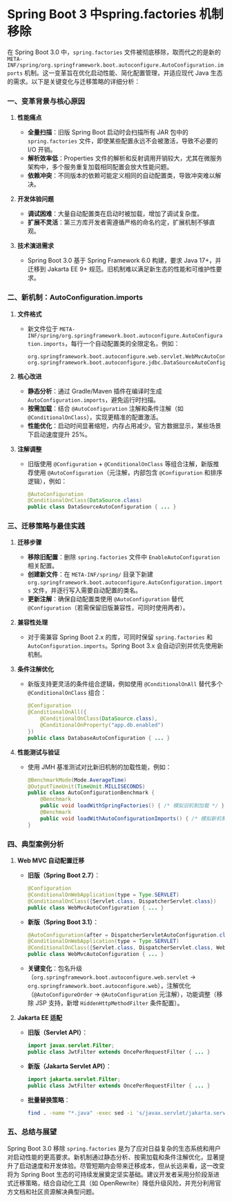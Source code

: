 # Spring Boot 3 中spring.factories 机制移除

在 Spring Boot 3.0 中，`spring.factories` 文件被彻底移除，取而代之的是新的 `META-INF/spring/org.springframework.boot.autoconfigure.AutoConfiguration.imports` 机制。这一变革旨在优化启动性能、简化配置管理，并适应现代 Java 生态的需求。以下是关键变化与迁移策略的详细分析：

### **一、变革背景与核心原因**
1. **性能痛点**
    - **全量扫描**：旧版 Spring Boot 启动时会扫描所有 JAR 包中的 `spring.factories` 文件，即使某些配置永远不会被激活，导致不必要的 I/O 开销。
    - **解析效率低**：Properties 文件的解析和反射调用开销较大，尤其在微服务架构中，多个服务重复加载相同配置会放大性能问题。
    - **依赖冲突**：不同版本的依赖可能定义相同的自动配置类，导致冲突难以解决。

2. **开发体验问题**
    - **调试困难**：大量自动配置类在启动时被加载，增加了调试复杂度。
    - **扩展不灵活**：第三方库开发者需遵循严格的命名约定，扩展机制不够直观。

3. **技术演进需求**
    - Spring Boot 3.0 基于 Spring Framework 6.0 构建，要求 Java 17+，并迁移到 Jakarta EE 9+ 规范。旧机制难以满足新生态的性能和可维护性要求。

### **二、新机制：AutoConfiguration.imports**
1. **文件格式**
    - 新文件位于 `META-INF/spring/org.springframework.boot.autoconfigure.AutoConfiguration.imports`，每行一个自动配置类的全限定名，例如：
      ```plaintext
      org.springframework.boot.autoconfigure.web.servlet.WebMvcAutoConfiguration
      org.springframework.boot.autoconfigure.jdbc.DataSourceAutoConfiguration
      ```

2. **核心改进**
    - **静态分析**：通过 Gradle/Maven 插件在编译时生成 `AutoConfiguration.imports`，避免运行时扫描。
    - **按需加载**：结合 `@AutoConfiguration` 注解和条件注解（如 `@ConditionalOnClass`），实现更精准的配置激活。
    - **性能优化**：启动时间显著缩短，内存占用减少。官方数据显示，某些场景下启动速度提升 25%。

3. **注解调整**
    - 旧版使用 `@Configuration` + `@ConditionalOnClass` 等组合注解，新版推荐使用 `@AutoConfiguration`（元注解，内部包含 `@Configuration` 和排序逻辑），例如：
      ```java
      @AutoConfiguration
      @ConditionalOnClass(DataSource.class)
      public class DataSourceAutoConfiguration { ... }
      ```

### **三、迁移策略与最佳实践**
1. **迁移步骤**
    - **移除旧配置**：删除 `spring.factories` 文件中 `EnableAutoConfiguration` 相关配置。
    - **创建新文件**：在 `META-INF/spring/` 目录下新建 `org.springframework.boot.autoconfigure.AutoConfiguration.imports` 文件，并逐行写入需要自动配置的类名。
    - **更新注解**：确保自动配置类使用 `@AutoConfiguration` 替代 `@Configuration`（若需保留旧版兼容性，可同时使用两者）。

2. **兼容性处理**
    - 对于需兼容 Spring Boot 2.x 的库，可同时保留 `spring.factories` 和 `AutoConfiguration.imports`。Spring Boot 3.x 会自动识别并优先使用新机制。

3. **条件注解优化**
    - 新版支持更灵活的条件组合逻辑，例如使用 `@ConditionalOnAll` 替代多个 `@ConditionalOnClass` 组合：
      ```java
      @Configuration
      @ConditionalOnAll({
          @ConditionalOnClass(DataSource.class),
          @ConditionalOnProperty("app.db.enabled")
      })
      public class DatabaseAutoConfiguration { ... }
      ```

4. **性能测试与验证**
    - 使用 JMH 基准测试对比新旧机制的加载性能，例如：
      ```java
      @BenchmarkMode(Mode.AverageTime)
      @OutputTimeUnit(TimeUnit.MILLISECONDS)
      public class AutoConfigurationBenchmark {
          @Benchmark
          public void loadWithSpringFactories() { /* 模拟旧机制加载 */ }
          @Benchmark
          public void loadWithAutoConfigurationImports() { /* 模拟新机制加载 */ }
      }
      ```

### **四、典型案例分析**
1. **Web MVC 自动配置迁移**
    - **旧版（Spring Boot 2.7）**：
      ```java
      @Configuration
      @ConditionalOnWebApplication(type = Type.SERVLET)
      @ConditionalOnClass({Servlet.class, DispatcherServlet.class})
      public class WebMvcAutoConfiguration { ... }
      ```
    - **新版（Spring Boot 3.1）**：
      ```java
      @AutoConfiguration(after = DispatcherServletAutoConfiguration.class)
      @ConditionalOnWebApplication(type = Type.SERVLET)
      @ConditionalOnClass({Servlet.class, DispatcherServlet.class, WebMvcConfigurer.class})
      public class WebMvcAutoConfiguration { ... }
      ```
    - **关键变化**：包名升级（`org.springframework.boot.autoconfigure.web.servlet` → `org.springframework.boot.autoconfigure.web`），注解优化（`@AutoConfigureOrder` → `@AutoConfiguration` 元注解），功能调整（移除 JSP 支持，新增 `HiddenHttpMethodFilter` 条件配置）。

2. **Jakarta EE 适配**
    - **旧版（Servlet API）**：
      ```java
      import javax.servlet.Filter;
      public class JwtFilter extends OncePerRequestFilter { ... }
      ```
    - **新版（Jakarta Servlet API）**：
      ```java
      import jakarta.servlet.Filter;
      public class JwtFilter extends OncePerRequestFilter { ... }
      ```
    - **批量替换策略**：
      ```bash
      find . -name "*.java" -exec sed -i 's/javax.servlet/jakarta.servlet/g' {} \;
      ```

### **五、总结与展望**
Spring Boot 3.0 移除 `spring.factories` 是为了应对日益复杂的生态系统和用户对启动性能的更高要求。新机制通过静态分析、按需加载和条件注解优化，显著提升了启动速度和开发体验。尽管短期内会带来迁移成本，但从长远来看，这一改变将为 Spring Boot 生态的可持续发展奠定坚实基础。建议开发者采用分阶段渐进式迁移策略，结合自动化工具（如 OpenRewrite）降低升级风险，并充分利用官方文档和社区资源解决典型问题。